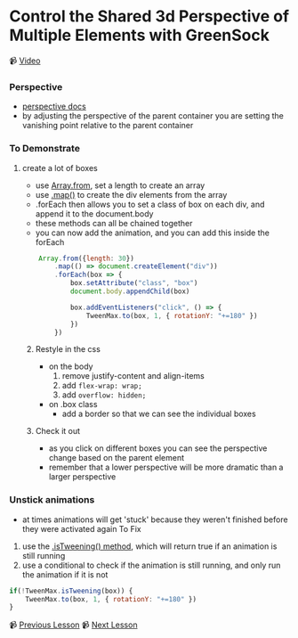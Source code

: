 # Control the Shared 3d Perspective of Multiple Elements with GreenSock

📹 [Video](https://egghead.io/lessons/greensock-control-the-shared-3d-perspective-of-multiple-elements-with-greensock)

### Perspective
- [perspective docs](https://developer.mozilla.org/en-US/docs/Web/CSS/perspective)
- by adjusting the perspective of the parent container you are setting the vanishing point relative to the parent container

### To Demonstrate
1. create a lot of boxes
    - use [Array.from](https://developer.mozilla.org/en-US/docs/Web/JavaScript/Reference/Global_Objects/Array/from), set a length to create an array
    - use [.map()](https://developer.mozilla.org/en-US/docs/Web/JavaScript/Reference/Global_Objects/Array/map) to create the div elements from the array
    - .forEach then allows you to set a class of box on each div, and append it to the document.body
    - these methods can all be chained together
    - you can now add the animation, and you can add this inside the forEach

    ```js
        Array.from({length: 30})
            .map(() => document.createElement("div"))
            .forEach(box => {
                box.setAttribute("class", "box")
                document.body.appendChild(box)

                box.addEventListeners("click", () => {
                    TweenMax.to(box, 1, { rotationY: "+=180" })
                })
            })
    ```

    2. Restyle in the css 
        - on the body 
            1. remove justify-content and align-items
            2. add `flex-wrap: wrap;`
            3. add `overflow: hidden;`
        - on .box class
            - add a border so that we can see the individual boxes
        
    3. Check it out
        - as you click on different boxes you can see the perspective change based on the parent element
        - remember that a lower perspective will be more dramatic than a larger perspective

### Unstick animations
- at times animations will get 'stuck' because they weren't finished before they were activated again
To Fix
1. use the [.isTweening() method](https://greensock.com/docs/v2/TweenMax/static.isTweening()), which will return true if an animation is still running
2. use a conditional to check if the animation is still running, and only run the animation if it is not
```js
if(!TweenMax.isTweening(box)) {
    TweenMax.to(box, 1, { rotationY: "+=180" })
}
```

📹 [Previous Lesson](https://egghead.io/lessons/greensock-spin-elements-in-3d-with-greensock)
📹 [Next Lesson](https://egghead.io/lessons/greensock-loop-a-tween-forever-using-yoyo-and-repeat-with-greensock)
